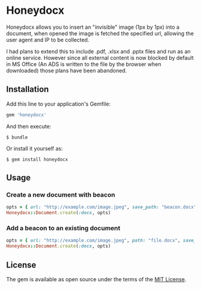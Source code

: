 # Honeydocx

Honeydocx allows you to insert an "invisible" image (1px by 1px) into a document,
when opened the image is fetched the specified url, allowing the user agent and IP
to be collected.

I had plans to extend this to include .pdf, .xlsx and .pptx files and run as an online service. However since all external content is now blocked by default in MS Office 
(An ADS is written to the file by the browser when downloaded) those plans have 
been abandoned.

## Installation

Add this line to your application's Gemfile:

```ruby
gem 'honeydocx'
```

And then execute:

    $ bundle

Or install it yourself as:

    $ gem install honeydocx

## Usage
### Create a new document with beacon
```ruby
opts = { url: "http://example.com/image.jpeg", save_path: "beacon.docx" }
Honeydocx::Document.create(:docx, opts)
```

### Add a beacon to an existing document
```ruby
opts = { url: "http://example.com/image.jpeg", path: "file.docx", save_path: "beacon.docx" }
Honeydocx::Document.create(:docx, opts)
```

## License

The gem is available as open source under the terms of the [MIT License](http://opensource.org/licenses/MIT).
